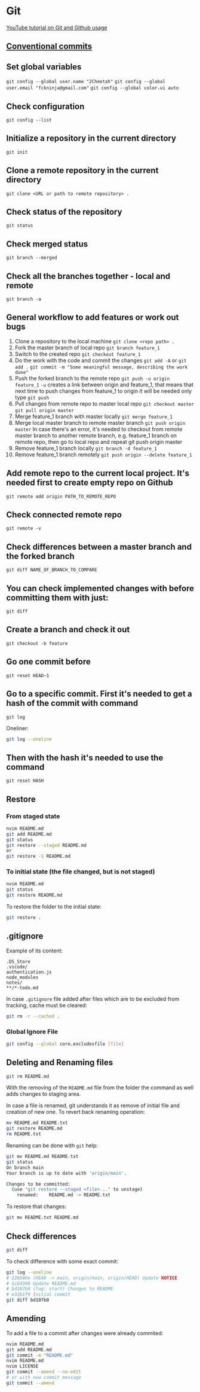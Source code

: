 # Git
[YouTube tutorial on Git and Github usage](https://youtu.be/RGOj5yH7evk)

## [Conventional commits](https://www.conventionalcommits.org/)


## Set global variables
`git config --global user.name "2Cheetah"`
`git config --global user.email "fckninja@gmail.com"`
`git config --global color.ui auto`

## Check configuration
`git config --list`

## Initialize a repository in the current directory
`git init`

## Clone a remote repository in the current directory
`git clone <URL or path to remote repository> .`

## Check status of the repository
`git status`

## Check merged status
`git branch --merged`

## Check all the branches together - local and remote
`git branch -a`

## General workflow to add features or work out bugs
1. Clone a repository to the local machine
`git clone <repo path> .`
2. Fork the master branch of local repo
`git branch feature_1`
3. Switch to the created repo
`git checkout feature_1`
4. Do the work with the code and commit the changes
`git add -A`
or
`git add .`
`git commit -m "Some meaningful message, describing the work done"`
5. Push the forked branch to the remote repo
`git push -u origin feature_1`
`-u` creates a link between origin and feature_1, that means that next time to push changes from feature_1 to origin it will be needed only type `git push`
6. Pull changes from remote repo to master local repo
`git checkout master`
`git pull origin master`
7. Merge feature_1 branch with master locally
`git merge feature_1`
8. Merge local master branch to remote master branch
`git push origin master`
In case there's an error, it's needed to checkout from remote master branch to another remote branch, e.g. feature_1 branch on remote repo, then go to local repo and repeat git push origin master
9. Remove feature_1 branch locally
`git branch -d feature_1`
10. Remove feature_1 branch remotely
`git push origin --delete feature_1`

## Add remote repo to the current local project. It's needed first to create empty repo on Github
`git remote add origin PATH_TO_REMOTE_REPO`

## Check connected remote repo
`git remote -v`

## Check differences between a master branch and the forked branch
`git diff NAME_OF_BRANCH_TO_COMPARE`

## You can check implemented changes with before committing them with just:
`git diff`

## Create a branch and check it out
`git checkout -b feature`

## Go one commit before
`git reset HEAD~1`

## Go to a specific commit. First it's needed to get a hash of the commit with command
`git log`

Oneliner:
```bash
git log --oneline
```

## Then with the hash it's needed to use the command
`git reset HASH`

## Restore

### From staged state

```bash
nvim README.md
git add README.md
git status
git restore --staged README.md
or
git restore -S README.md
```

### To initial state (the file changed, but is not staged)

```bash
nvim README.md
git status
git restore README.md
```

To restore the folder to the initial state:
```bash
git restore .
```

## .gitignore

Example of its content:
```text
.DS_Store
.vscode/
authentication.js
node_modules
notes/
**/*-todo.md
```

In case `.gitignore` file added after files which are to be excluded from tracking, cache must be cleared:
```bash
git rm -r --cached .
```

### Global Ignore File

```bash
git config --global core.excludesfile [file]
```

## Deleting and Renaming files

```bash
git rm README.md
```

With the removing of the `README.md` file from the folder the command as well adds changes to staging area.

In case a file is renamed, git understands it as remove of initial file and creation of new one. To revert back renaming operation:
```bash
mv README.md README.txt
git restore README.md
rm README.txt
```

Renaming can be done with `git` help:
```bash
git mv README.md README.txt
git status
On branch main
Your branch is up to date with 'origin/main'.

Changes to be committed:
  (use "git restore --staged <file>..." to unstage)
	renamed:    README.md -> README.txt
```

To restore that changes:
```bash
git mv README.txt README.md
```

## Check differences

```bash
git diff
```

To check difference with some exact commit:
```bash
git log --oneline
# 226b46e (HEAD -> main, origin/main, origin/HEAD) Update NOTICE
# 1c64340 Update README.md
# bd107b0 (tag: start) Changes to README
# e32b1f9 Initial commit
git diff bd107b0
```

## Amending

To add a file to a commit after changes were already commited:
```bash
nvim README.md
git add README.md
git commit -m "README.md"
nvim README.md
nvim LICENSE
git commit --amend --no-edit
# or with new commit message
git commit --amend
```

